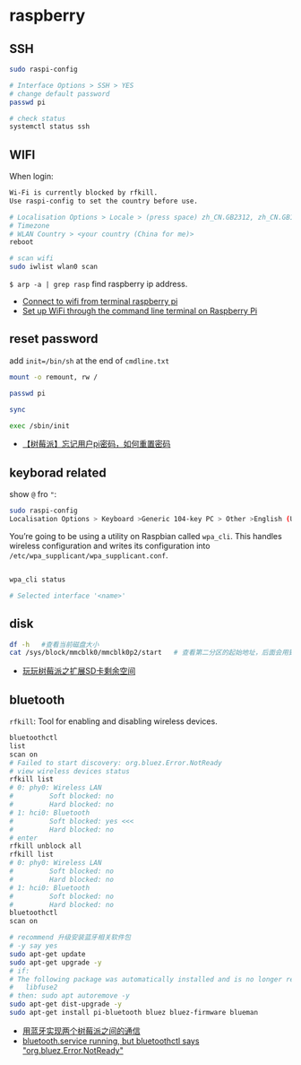# raspberry

## SSH

```sh
sudo raspi-config

# Interface Options > SSH > YES
# change default password
passwd pi

# check status
systemctl status ssh
```

## WIFI

When login:
```sh
Wi-Fi is currently blocked by rfkill.
Use raspi-config to set the country before use.

# Localisation Options > Locale > (press space) zh_CN.GB2312, zh_CN.GB18030, zh_CN.GBK, zh_CN.UTF-8 > zh_CN.UTF-8
# Timezone
# WLAN Country > <your country (China for me)>
reboot

# scan wifi
sudo iwlist wlan0 scan
```

`$ arp -a | grep rasp` find raspberry ip address.

- [Connect to wifi from terminal raspberry pi](https://bytesofgigabytes.com/raspberrypi/connect-to-wifi-from-terminal-raspberry-pi/#:~:text=%20Connect%20to%20WiFi%20from%20terminal%20raspberry%20pi,make%20sure%20your%20WiFi%20is%20ON%20More%20)
- [Set up WiFi through the command line terminal on Raspberry Pi](https://ericplayground.com/2017/11/06/set-up-wifi-through-the-command-line-terminal-on-raspberry-pi/#:~:text=1%20Getting%20WiFi%20network%20details.%20To%20scan%20for,to%20set%20up%20multiple%20configurations%20for%20wireless%20networking.)


## reset password

add `init=/bin/sh` at the end of `cmdline.txt`

```sh
mount -o remount, rw /

passwd pi

sync

exec /sbin/init
```

- [【树莓派】忘记用户pi密码，如何重置密码](https://www.cnblogs.com/YaoYing/p/12842577.html)

## keyborad related
show `@` fro `"`:
```sh
sudo raspi-config
Localisation Options > Keyboard >Generic 104-key PC > Other >English (US) > The default for the keyboard layout > no compose key
```



You’re going to be using a utility on Raspbian called `wpa_cli`. This handles wireless configuration and writes its configuration into `/etc/wpa_supplicant/wpa_supplicant.conf`.

```sh

wpa_cli status

# Selected interface '<name>'

```

## disk

```sh
df -h   #查看当前磁盘大小
cat /sys/block/mmcblk0/mmcblk0p2/start   # 查看第二分区的起始地址，后面会用到
```

- [玩玩树莓派之扩展SD卡剩余空间](https://www.jianshu.com/p/6588f935d41c)

## bluetooth

`rfkill`: Tool for enabling and disabling wireless devices.

```sh
bluetoothctl
list
scan on
# Failed to start discovery: org.bluez.Error.NotReady
# view wireless devices status
rfkill list
# 0: phy0: Wireless LAN
#         Soft blocked: no
#         Hard blocked: no
# 1: hci0: Bluetooth
#         Soft blocked: yes <<<
#         Hard blocked: no
# enter
rfkill unblock all
rfkill list
# 0: phy0: Wireless LAN
#         Soft blocked: no
#         Hard blocked: no
# 1: hci0: Bluetooth
#         Soft blocked: no
#         Hard blocked: no
bluetoothctl
scan on

# recommend 升级安装蓝牙相关软件包
# -y say yes
sudo apt-get update
sudo apt-get upgrade -y
# if:
# The following package was automatically installed and is no longer required:
#   libfuse2
# then: sudo apt autoremove -y
sudo apt-get dist-upgrade -y
sudo apt-get install pi-bluetooth bluez bluez-firmware blueman
```

- [用蓝牙实现两个树莓派之间的通信](https://blog.csdn.net/qq_50866711/article/details/115328832?utm_medium=distribute.pc_aggpage_search_result.none-task-blog-2~aggregatepage~first_rank_ecpm_v1~rank_v31_ecpm-1-115328832.pc_agg_new_rank&utm_term=两个树莓派之间通信&spm=1000.2123.3001.4430)
- [bluetooth.service running, but bluetoothctl says "org.bluez.Error.NotReady"](https://unix.stackexchange.com/questions/508221/bluetooth-service-running-but-bluetoothctl-says-org-bluez-error-notready)